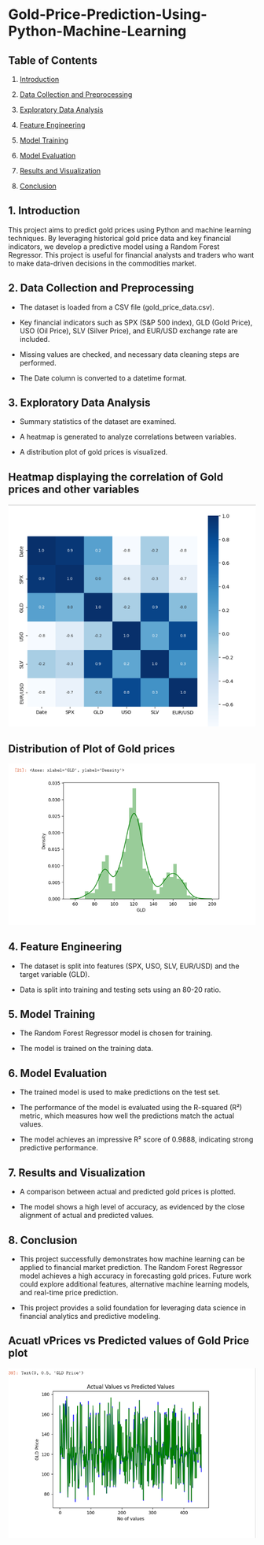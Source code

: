 # Gold-Price-Prediction-Using-Python-Machine-Learning

## Table of Contents

1. [Introduction](#introduction)

2. [Data Collection and Preprocessing](#data-collection-and-preprocessing)

3. [Exploratory Data Analysis](#exploratory-data-analysis)

4. [Feature Engineering](#feature-engineering)

5. [Model Training](#model-training)

6. [Model Evaluation](#model-evaluation)

7. [Results and Visualization](#results-and-visualization)

8. [Conclusion](#conclusion)

## 1. Introduction

This project aims to predict gold prices using Python and machine learning techniques. By leveraging historical gold price data and key financial indicators, we develop a predictive model using a Random Forest Regressor. This project is useful for financial analysts and traders who want to make data-driven decisions in the commodities market.

## 2. Data Collection and Preprocessing

- The dataset is loaded from a CSV file (gold_price_data.csv).

- Key financial indicators such as SPX (S&P 500 index), GLD (Gold Price), USO (Oil Price), SLV (Silver Price), and EUR/USD exchange rate are included.

- Missing values are checked, and necessary data cleaning steps are performed.

- The Date column is converted to a datetime format.

## 3. Exploratory Data Analysis

- Summary statistics of the dataset are examined.

- A heatmap is generated to analyze correlations between variables.

- A distribution plot of gold prices is visualized.

## Heatmap displaying the correlation of Gold prices and other variables

![image_alt](https://github.com/Shamiso-Tirivanhu/Gold-Price-Prediction-Using-Python-Machine-Learning/blob/92abcf2537ff28d6822c5bfa818c5c327e154c51/Heatmap%20displaying%20the%20correlation%20of%20Gold%20and%20other%20variables%20.png)



## Distribution of Plot of Gold prices

![image_alt](https://github.com/Shamiso-Tirivanhu/Gold-Price-Prediction-Using-Python-Machine-Learning/blob/497f5d81a1cff7d14386c1dbbc63798d8d1ed9ac/Distribution%20Plot%20of%20Gold%20Prices.png)


## 4. Feature Engineering

- The dataset is split into features (SPX, USO, SLV, EUR/USD) and the target variable (GLD).

- Data is split into training and testing sets using an 80-20 ratio.

## 5. Model Training

- The Random Forest Regressor model is chosen for training.

- The model is trained on the training data.

## 6. Model Evaluation

- The trained model is used to make predictions on the test set.

- The performance of the model is evaluated using the R-squared (R²) metric, which measures how well the predictions match the actual values.

- The model achieves an impressive R² score of 0.9888, indicating strong predictive performance.

## 7. Results and Visualization

- A comparison between actual and predicted gold prices is plotted.

- The model shows a high level of accuracy, as evidenced by the close alignment of actual and predicted values.

## 8. Conclusion

- This project successfully demonstrates how machine learning can be applied to financial market prediction. The Random Forest Regressor model achieves a high accuracy in forecasting gold prices. Future work could explore additional features, alternative machine learning models, and real-time price prediction.

- This project provides a solid foundation for leveraging data science in financial analytics and predictive modeling.

## Acuatl vPrices vs Predicted values of Gold Price plot

![image_alt](https://github.com/Shamiso-Tirivanhu/Gold-Price-Prediction-Using-Python-Machine-Learning/blob/10ab7c90005a395818989f5849512dd452ee46d2/Actual%20Prices%20vs%20Predicted%20Values%20Gold%20price%20plot.png)

